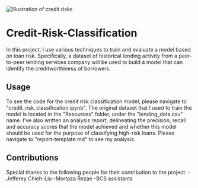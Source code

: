 ![Illustration of credit risks](https://user-images.githubusercontent.com/67468718/149666189-fbae54b6-b123-4905-8348-e59ec94cdb1c.png)
# Credit-Risk-Classification
In this project, I use various techniques to train and evaluate a model based on loan risk. Specifically, a dataset of historical lending activity from a peer-to-peer lending services company will be used to build a model that can identify the creditworthiness of borrowers.

## Usage
To see the code for the credit risk classification model, please navigate to "credit_risk_classification.ipynb". The original dataset that I used to train the model is located in the "Resources" folder, under the "lending_data.csv" name. I've also written an analysis report, delineating the precision, recall and accuracy scores that the model achieved and whether this model should be used for the purpose of classifying high-risk loans. Please navigate to "report-template.md" to see my analysis. 

## Contributions
Special thanks to the following people for their contribution to the project:
-Jefferey Chieh-Liu
-Mortaza Rezae
-BCS assistants
